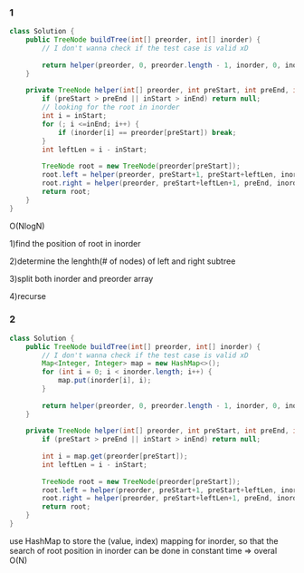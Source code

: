 ### 1
```java
class Solution {
    public TreeNode buildTree(int[] preorder, int[] inorder) {
        // I don't wanna check if the test case is valid xD
        
        return helper(preorder, 0, preorder.length - 1, inorder, 0, inorder.length - 1);
    }
    
    private TreeNode helper(int[] preorder, int preStart, int preEnd, int[] inorder, int inStart, int inEnd) {
        if (preStart > preEnd || inStart > inEnd) return null;
        // looking for the root in inorder
        int i = inStart;
        for (; i <=inEnd; i++) {
            if (inorder[i] == preorder[preStart]) break;
        }
        int leftLen = i - inStart;
        
        TreeNode root = new TreeNode(preorder[preStart]);
        root.left = helper(preorder, preStart+1, preStart+leftLen, inorder, inStart, i-1);
        root.right = helper(preorder, preStart+leftLen+1, preEnd, inorder, i+1, inEnd);
        return root;
    }
}
```
O(NlogN)

1)find the position of root in inorder

2)determine the lenghth(# of nodes) of left and right subtree

3)split both inorder and preorder array

4)recurse


### 2
```java
class Solution {
    public TreeNode buildTree(int[] preorder, int[] inorder) {
        // I don't wanna check if the test case is valid xD
        Map<Integer, Integer> map = new HashMap<>();
        for (int i = 0; i < inorder.length; i++) {
            map.put(inorder[i], i);
        }
        
        return helper(preorder, 0, preorder.length - 1, inorder, 0, inorder.length - 1, map);
    }
    
    private TreeNode helper(int[] preorder, int preStart, int preEnd, int[] inorder, int inStart, int inEnd, Map<Integer, Integer> map) {
        if (preStart > preEnd || inStart > inEnd) return null;
        
        int i = map.get(preorder[preStart]);
        int leftLen = i - inStart;
        
        TreeNode root = new TreeNode(preorder[preStart]);
        root.left = helper(preorder, preStart+1, preStart+leftLen, inorder, inStart, i-1, map);
        root.right = helper(preorder, preStart+leftLen+1, preEnd, inorder, i+1, inEnd, map);
        return root;
    }
}
```


use HashMap to store the (value, index) mapping for inorder, so that the search of root position in inorder can be done in constant time
=> overal O(N)
